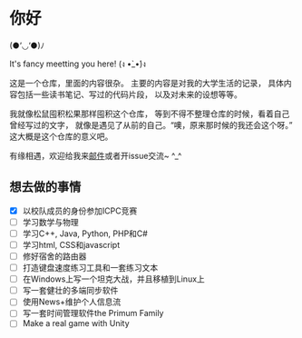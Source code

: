# 你好

(●’◡’●)ﾉ

It's fancy meetting you here! (ง •̀_•́)ง

这是一个仓库，里面的内容很杂。
主要的内容是对我的大学生活的记录，
具体内容包括一些读书笔记、写过的代码片段，
以及对未来的设想等等。

我就像松鼠囤积松果那样囤积这个仓库，
等到不得不整理仓库的时候，看着自己曾经写过的文字，
就像是遇见了从前的自己。“噢，原来那时候的我还会这个呀。”
这大概是这个仓库的意义吧。

有缘相遇，欢迎给我来[邮件](mailto:lightyears1998@hotmail.com)或者开issue交流~ ^\_^

## 想去做的事情

- [X] 以校队成员的身份参加ICPC竞赛
- [ ] 学习数学与物理
- [ ] 学习C++, Java, Python, PHP和C#
- [ ] 学习html, CSS和javascript
- [ ] 修好宿舍的路由器
- [ ] 打造键盘速度练习工具和一套练习文本
- [ ] 在Windows上写一个坦克大战，并且移植到Linux上
- [ ] 写一套健壮的多端同步软件
- [ ] 使用News+维护个人信息流
- [ ] 写一套时间管理软件the Primum Family
- [ ] Make a real game with Unity
